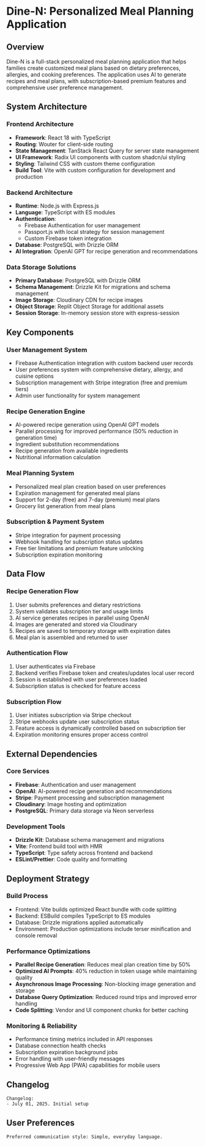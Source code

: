 # Dine-N: Personalized Meal Planning Application

## Overview

Dine-N is a full-stack personalized meal planning application that helps families create customized meal plans based on dietary preferences, allergies, and cooking preferences. The application uses AI to generate recipes and meal plans, with subscription-based premium features and comprehensive user preference management.

## System Architecture

### Frontend Architecture
- **Framework**: React 18 with TypeScript
- **Routing**: Wouter for client-side routing
- **State Management**: TanStack React Query for server state management
- **UI Framework**: Radix UI components with custom shadcn/ui styling
- **Styling**: Tailwind CSS with custom theme configuration
- **Build Tool**: Vite with custom configuration for development and production

### Backend Architecture
- **Runtime**: Node.js with Express.js
- **Language**: TypeScript with ES modules
- **Authentication**: 
  - Firebase Authentication for user management
  - Passport.js with local strategy for session management
  - Custom Firebase token integration
- **Database**: PostgreSQL with Drizzle ORM
- **AI Integration**: OpenAI GPT for recipe generation and recommendations

### Data Storage Solutions
- **Primary Database**: PostgreSQL with Drizzle ORM
- **Schema Management**: Drizzle Kit for migrations and schema management
- **Image Storage**: Cloudinary CDN for recipe images
- **Object Storage**: Replit Object Storage for additional assets
- **Session Storage**: In-memory session store with express-session

## Key Components

### User Management System
- Firebase Authentication integration with custom backend user records
- User preferences system with comprehensive dietary, allergy, and cuisine options
- Subscription management with Stripe integration (free and premium tiers)
- Admin user functionality for system management

### Recipe Generation Engine
- AI-powered recipe generation using OpenAI GPT models
- Parallel processing for improved performance (50% reduction in generation time)
- Ingredient substitution recommendations
- Recipe generation from available ingredients
- Nutritional information calculation

### Meal Planning System
- Personalized meal plan creation based on user preferences
- Expiration management for generated meal plans
- Support for 2-day (free) and 7-day (premium) meal plans
- Grocery list generation from meal plans

### Subscription & Payment System
- Stripe integration for payment processing
- Webhook handling for subscription status updates
- Free tier limitations and premium feature unlocking
- Subscription expiration monitoring

## Data Flow

### Recipe Generation Flow
1. User submits preferences and dietary restrictions
2. System validates subscription tier and usage limits
3. AI service generates recipes in parallel using OpenAI
4. Images are generated and stored via Cloudinary
5. Recipes are saved to temporary storage with expiration dates
6. Meal plan is assembled and returned to user

### Authentication Flow
1. User authenticates via Firebase
2. Backend verifies Firebase token and creates/updates local user record
3. Session is established with user preferences loaded
4. Subscription status is checked for feature access

### Subscription Flow
1. User initiates subscription via Stripe checkout
2. Stripe webhooks update user subscription status
3. Feature access is dynamically controlled based on subscription tier
4. Expiration monitoring ensures proper access control

## External Dependencies

### Core Services
- **Firebase**: Authentication and user management
- **OpenAI**: AI-powered recipe generation and recommendations
- **Stripe**: Payment processing and subscription management
- **Cloudinary**: Image hosting and optimization
- **PostgreSQL**: Primary data storage via Neon serverless

### Development Tools
- **Drizzle Kit**: Database schema management and migrations
- **Vite**: Frontend build tool with HMR
- **TypeScript**: Type safety across frontend and backend
- **ESLint/Prettier**: Code quality and formatting

## Deployment Strategy

### Build Process
- Frontend: Vite builds optimized React bundle with code splitting
- Backend: ESBuild compiles TypeScript to ES modules
- Database: Drizzle migrations applied automatically
- Environment: Production optimizations include terser minification and console removal

### Performance Optimizations
- **Parallel Recipe Generation**: Reduces meal plan creation time by 50%
- **Optimized AI Prompts**: 40% reduction in token usage while maintaining quality
- **Asynchronous Image Processing**: Non-blocking image generation and storage
- **Database Query Optimization**: Reduced round trips and improved error handling
- **Code Splitting**: Vendor and UI component chunks for better caching

### Monitoring & Reliability
- Performance timing metrics included in API responses
- Database connection health checks
- Subscription expiration background jobs
- Error handling with user-friendly messages
- Progressive Web App (PWA) capabilities for mobile users

## Changelog

```
Changelog:
- July 01, 2025. Initial setup
```

## User Preferences

```
Preferred communication style: Simple, everyday language.
```